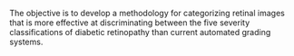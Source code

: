 The objective is to develop a methodology for categorizing retinal images that is more effective at discriminating between the five severity classifications of diabetic retinopathy than current automated grading systems.
